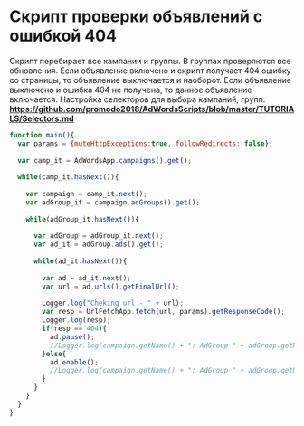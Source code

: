 # Скрипт проверки объявлений с ошибкой 404
Скрипт перебирает все кампании и группы. В группах проверяются все обновления. Если объявление 
включено и скрипт получает 404 ошибку со страницы, то объявление выключается и наоборот. Если
объявление выключено и ошибка 404 не получена, то данное объявление включается. 
Настройка селекторов для выбора кампаний, групп:  
**https://github.com/promodo2018/AdWordsScripts/blob/master/TUTORIALS/Selectors.md**

```js
function main(){
  var params = {muteHttpExceptions:true, followRedirects: false};
  
  var camp_it = AdWordsApp.campaigns().get();
  
  while(camp_it.hasNext()){
  
  	var campaign = camp_it.next();
    var adGroup_it = campaign.adGroups().get();
    
    while(adGroup_it.hasNext()){
    
      var adGroup = adGroup_it.next();
      var ad_it = adGroup.ads().get();
      
      while(ad_it.hasNext()){
      
      	var ad = ad_it.next();
        var url = ad.urls().getFinalUrl();
        
        Logger.log("Cheking url - " + url);
        var resp = UrlFetchApp.fetch(url, params).getResponseCode();
        Logger.log(resp);
        if(resp == 404){
          ad.pause();
          //Logger.log(campaign.getName() + ": AdGroup " + adGroup.getName() +": ad " + ad.getId() + " - paused");
        }else{
          ad.enable();
          //Logger.log(campaign.getName() + ": AdGroup " + adGroup.getName() +": ad " + ad.getId() + " - enabled");
        }
      }
    }    
  }
}
```
